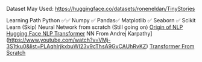 Dataset May Used:
https://huggingface.co/datasets/roneneldan/TinyStories

Learning Path
Python ✅✅
Numpy ✅
Pandas✅
Matplotlib ✅
Seaborn ✅
Scikit Learn (Skip)
Neural Network from scratch (Still going on)
[Origin of NLP](https://www.youtube.com/watch?v=rmVRLeJRkl4&list=PLoROMvodv4rMFqRtEuo6SGjY4XbRIVRd4)
[Hugging Face NLP Transformer](https://huggingface.co/learn/nlp-course/chapter1/1)
NN From Andrej Karpathy](https://www.youtube.com/watch?v=VMj-3S1tku0&list=PLAqhIrjkxbuWI23v9cThsA9GvCAUhRvKZ)
[Transformer From Scratch](https://www.youtube.com/watch?v=QCJQG4DuHT0&list=PLTl9hO2Oobd97qfWC40gOSU8C0iu0m2l4)
